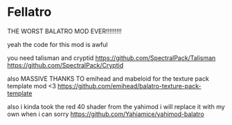 # Fellatro
THE WORST BALATRO MOD EVER!!!!!!!!!

yeah the code for this mod is awful

you need talisman and cryptid
https://github.com/SpectralPack/Talisman
https://github.com/SpectralPack/Cryptid

also MASSIVE THANKS TO emihead and mabeloid for the texture pack template mod <3
https://github.com/emihead/balatro-texture-pack-template

also i kinda took the red 40 shader from the yahimod i will replace it with my own when i can sorry https://github.com/Yahiamice/yahimod-balatro
